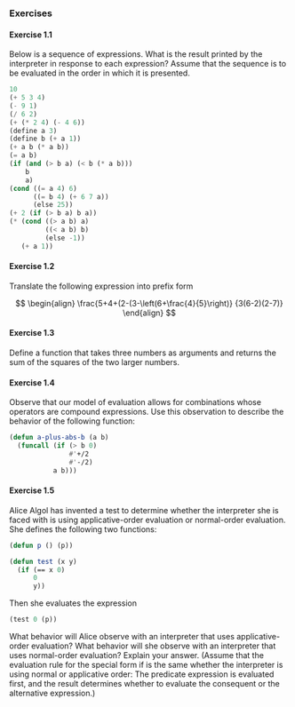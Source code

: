 ### Exercises

#### Exercise 1.1

Below is a sequence of expressions. What is the result printed by the interpreter in response to each expression? Assume that the sequence is to be evaluated in the order in which it is presented.

```lisp
10
(+ 5 3 4)
(- 9 1)
(/ 6 2)
(+ (* 2 4) (- 4 6))
(define a 3)
(define b (+ a 1))
(+ a b (* a b))
(= a b)
(if (and (> b a) (< b (* a b)))
    b
    a)
(cond ((= a 4) 6)
      ((= b 4) (+ 6 7 a))
      (else 25))
(+ 2 (if (> b a) b a))
(* (cond ((> a b) a)
         ((< a b) b)
         (else -1))
   (+ a 1))
```

#### Exercise 1.2

Translate the following expression into prefix form 

$$
\begin{align}
\frac{5+4+(2-(3-\left(6+\frac{4}{5}\right)}
{3(6-2)(2-7)}
\end{align}
$$

#### Exercise 1.3

Define a function that takes three numbers as arguments and returns the sum of the squares of the two larger numbers. 

#### Exercise 1.4

Observe that our model of evaluation allows for combinations whose operators are compound expressions. Use this observation to describe the behavior of the following function: 

```lisp
(defun a-plus-abs-b (a b)
  (funcall (if (> b 0)
               #'+/2
               #'-/2)
           a b)))
```

#### Exercise 1.5

Alice Algol has invented a test to determine whether the interpreter she is faced with is using applicative-order evaluation or normal-order evaluation. She defines the following two functions:

```lisp
(defun p () (p))
```

```lisp
(defun test (x y)
  (if (== x 0)
      0
      y))
```

Then she evaluates the expression

```lisp
(test 0 (p))
```

What behavior will Alice observe with an interpreter that uses applicative-order evaluation? What behavior will she observe with an interpreter that uses normal-order evaluation? Explain your answer. (Assume that the evaluation rule for the special form if is the same whether the interpreter is using normal or applicative order: The predicate expression is evaluated first, and the result determines whether to evaluate the consequent or the alternative expression.) 



